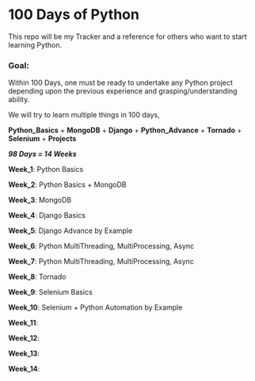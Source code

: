 # 100 Days of Python
 
This repo will be my Tracker and a reference for others who want to start learning Python.

### Goal:

Within 100 Days, one must be ready to undertake any Python project depending upon the previous experience and grasping/understanding ability.

We will try to learn multiple things in 100 days, 

__Python_Basics__ + __MongoDB__ + __Django__ + __Python_Advance__ + __Tornado__ + __Selenium__ + __Projects__

**_98 Days = 14 Weeks_**

__Week_1__:
Python Basics

__Week_2__:
Python Basics + MongoDB

__Week_3__:
MongoDB

__Week_4__:
Django Basics

__Week_5__:
Django Advance by Example

__Week_6__:
Python MultiThreading, MultiProcessing, Async

__Week_7__:
Python MultiThreading, MultiProcessing, Async

__Week_8__:
Tornado

__Week_9__:
Selenium Basics

__Week_10__:
Selenium + Python Automation by Example

__Week_11__:

__Week_12__:

__Week_13__:

__Week_14__: